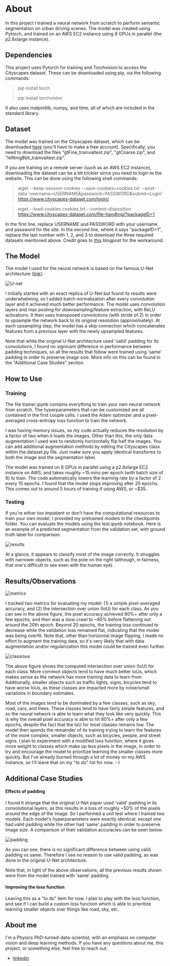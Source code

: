 # About

In this project I trained a neural network from scratch to perform semantic segmentation on urban driving scenes. The model was created using Pytorch, and trained on an AWS EC2 instance using 8 GPUs in parallel (the p2.8xlarge instance).

## Dependencies

This project uses Pytorch for training and Torchvision to access the Cityscapes dataset. These can be downloaded using pip, via the following commands:

> pip install torch
>
> pip install torchvision

It also uses matplotlib, numpy, and time, all of which are included in the standard library.

## Dataset

The model was trained on the Cityscapes dataset, which can be downloaded [here](https://www.cityscapes-dataset.com/downloads/) (you'll have to make a free account). Specifically, you need to download the files "gtFine_trainvaltest.zip", "gtCoarse.zip", and "leftImg8bit_trainvaltest.zip". 

If you are training on a remote server (such as an AWS EC2 instance), downloading the dataset can be a bit trickier since you need to login to the website. This can be done using the following shell commands:

> wget --keep-session-cookies --save-cookies=cookies.txt --post-data 'username=USERNAME&password=PASSWORD&submit=Login' https://www.cityscapes-dataset.com/login/

> wget --load-cookies cookies.txt --content-disposition https://www.cityscapes-dataset.com/file-handling/?packageID=1

In the first line, replace USERNAME and PASSWORD with your username and password for the site. In the second line, where it says "packageID=1", replace the last number with 1, 2, and 3 to download the three required datasets mentioned above. Credit goes to [this](https://towardsdatascience.com/download-city-scapes-dataset-with-script-3061f87b20d7) blogpost for the workaround.

## The Model

The model I used for the neural network is based on the famous U-Net architecture ([link](https://arxiv.org/abs/1505.04597)):

![U-net](images/u-net-architecture.png)

I initially started with an exact replica of U-Net but found its results were underwhelming, so I added batch normalization after every convolution layer and it achieved much better performance. The model uses convolution layers and max pooling for downsampling/feature extraction, with ReLU activations. It then uses transposed convolutions (with stride of 2) in order to upsample the network back to its original resolution (approximately). At each upsampling step, the model has a skip connection which concatenates features from a previous layer with the newly upsampled features. 

Note that while the original U-Net architecture used 'valid' padding for its convolutions, I found no signicant difference in performance between padding techniques, so all the results that follow were trained using 'same' padding in order to preserve image size. More info on this can be found in the "Additional Case Studies" section.

## How to Use

### Training

The file trainer.ipynb contains everything to train your own neural network from scratch. The hyperparameters that can be customized are all contained in the first couple cells. I used the Adam optimizer and a pixel-averaged cross-entropy loss function to train the network.

I was having memory issues, so my code actually reduces the resolution by a factor of two when it loads the images. Other than this, the only data augmentation I used was to randomly horizontally flip half the images. You can add additional augmentation methods by editing the Cityscapes class within the dataset.py file. Just make sure you apply identical transforms to both the image and the segmentation label. 

The model was trained on 8 GPUs in parallel using a p2.8xlarge EC2 instance on AWS, and takes roughly ~15 mins per epoch (with batch size of 8) to train. The code automatically lowers the learning rate by a factor of 2 every 10 epochs. I found that the model stops improving after 20 epochs. This comes out to around 5 hours of training if using AWS, or ~$35.

### Testing

If you're either too impatient or don't have the computational resources to train your own model, I provided my pretrained models in the checkpoints folder. You can evaluate the models using the test.ipynb notebook. Here is an example of a predicted segmentation from the validation set, with ground truth label for comparison:

![results](images/results.png)

At a glance, it appears to classify most of the image correctly. It struggles with narrower objects, such as the pole on the right (although, in fairness, that one's difficult to see even with the human eye).

## Results/Observations

![metrics](images/metrics.png)

I tracked two metrics for evaluating my model: (1) a simple pixel-averaged accuracy, and (2) the intersection over union (IoU) for each class. As you can see in the above figure, the pixel accuracy achieved 80%+ after only a few epochs, and then was a slow crawl to ~85% before flattening out around the 20th epoch. Beyond 20 epochs, the training loss continued to decrease while the validation loss remained flat, indicating that the model was being overfit. Note that, other than horizontal image flipping, I made no effort to augment the training data, so it's very likely that with data augmentation and/or regularization this model could be trained even further.


![classious](images/classious.png)

The above figure shows the computed intersection over union (IoU) for each class. More common objects tend to have much better IoUs, which makes sense as the network has more training data to learn from. Additionally, smaller objects such as traffic lights, signs, bicycles tend to have worse IoUs, as these classes are impacted more by noise/small variations in boundary estimates. 

Most of the images tend to be dominated by a few classes, such as sky, road, cars, and trees. These classes tend to have fairly simple features, and so the neural network is able to learn what they look like very quickly. This is why the overall pixel accuracy is able to hit 80%+ after only a few epochs, despite the fact that the IoU for most classes remains low. The model then spends the remainder of its training trying to learn the features of the more complex, smaller objects, such as bicycles, people, and street signs. I plan to experiment with a modified loss function, where it gives more weight to classes which make up less pixels in the image, in order to try and encourage the model to prioritize learning the smaller classes more quickly. But I've already burned through a lot of money on my AWS instance, so I'll leave that on my "to do" list for now. :-)

## Additional Case Studies

#### Effects of padding

I found it strange that the original U-Net paper used 'valid' padding in its convolutional layers, as this results in a loss of roughly ~50% of the pixels around the edge of the image. So I performed a unit test where I trained two models. Each model's hyperparameters were exactly identical, except one had valid padding while the other had 'same' padding in order to preserve image size. A comparison of their validation accuracies can be seen below:

![padding](images/padding.png)

As you can see, there is no significant difference between using valid padding vs same. Therefore I see no reason to use valid padding, as was done in the original U-Net architecture. 

Note that, in light of the above observations, all the previous results shown were from the model trained with 'same' padding.

#### Improving the loss function

Leaving this as a "to do" item for now. I plan to play with the loss function, and see if I can build a custom loss function which is able to prioritize learning smaller objects over things like road, sky, etc. 

## About me

I'm a Physics PhD-turned-data-scientist, with an emphasis on computer vision and deep learning methods. If you have any questions about me, this project, or something else, feel free to reach out:

* [linkedin](https://www.linkedin.com/in/jeffsrobertson/)
